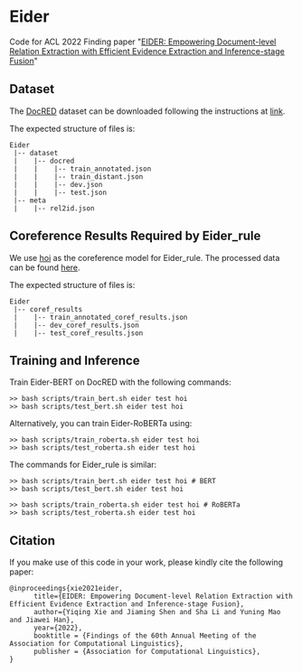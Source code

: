 # Eider
Code for ACL 2022 Finding paper "[EIDER: Empowering Document-level Relation Extraction with Efficient Evidence Extraction and Inference-stage Fusion](https://arxiv.org/abs/2106.08657)"

## Dataset
The [DocRED](https://www.aclweb.org/anthology/P19-1074/) dataset can be downloaded following the instructions at [link](https://github.com/thunlp/DocRED/tree/master/data). 

The expected structure of files is:
```
Eider
 |-- dataset
 |    |-- docred
 |    |    |-- train_annotated.json        
 |    |    |-- train_distant.json
 |    |    |-- dev.json
 |    |    |-- test.json
 |-- meta
 |    |-- rel2id.json
 ```
 
 ## Coreference Results Required by Eider_rule
 We use [hoi](https://github.com/emorynlp/coref-hoi) as the coreference model for Eider_rule. The processed data can be found [here](https://drive.google.com/drive/folders/1xceCD96VUbqZ4-IDVICCBIpke5VlZedz?usp=sharing).
 
 The expected structure of files is:
```
Eider
 |-- coref_results
 |    |-- train_annotated_coref_results.json
 |    |-- dev_coref_results.json
 |    |-- test_coref_results.json
 ```
 
 
 ## Training and Inference
 Train Eider-BERT on DocRED with the following commands:
 ```
 >> bash scripts/train_bert.sh eider test hoi
 >> bash scripts/test_bert.sh eider test hoi
 ```
 
 Alternatively, you can train Eider-RoBERTa using:
 ```
 >> bash scripts/train_roberta.sh eider test hoi
 >> bash scripts/test_roberta.sh eider test hoi
 ```
 
 The commands for Eider_rule is similar:
 ```
 >> bash scripts/train_bert.sh eider test hoi # BERT
 >> bash scripts/test_bert.sh eider test hoi

 >> bash scripts/train_roberta.sh eider test hoi # RoBERTa
 >> bash scripts/test_roberta.sh eider test hoi
 ```
 
 ## Citation
 If you make use of this code in your work, please kindly cite the following paper:
```
@inproceedings{xie2021eider,
      title={EIDER: Empowering Document-level Relation Extraction with Efficient Evidence Extraction and Inference-stage Fusion}, 
      author={Yiqing Xie and Jiaming Shen and Sha Li and Yuning Mao and Jiawei Han},
      year={2022},
      booktitle = {Findings of the 60th Annual Meeting of the Association for Computational Linguistics},
      publisher = {Association for Computational Linguistics},
}
```
 
